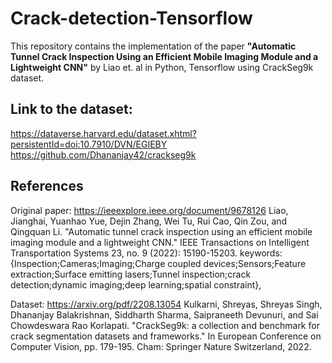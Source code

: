 # Crack-detection-Tensorflow

This repository contains the implementation of the paper **"Automatic Tunnel Crack Inspection Using an Efficient Mobile Imaging Module and a Lightweight CNN"** by Liao et. al in Python, Tensorflow using CrackSeg9k dataset.

## Link to the dataset:

https://dataverse.harvard.edu/dataset.xhtml?persistentId=doi:10.7910/DVN/EGIEBY
https://github.com/Dhananjay42/crackseg9k


## References

Original paper: https://ieeexplore.ieee.org/document/9678126
Liao, Jianghai, Yuanhao Yue, Dejin Zhang, Wei Tu, Rui Cao, Qin Zou, and Qingquan Li. "Automatic tunnel crack inspection using an efficient mobile imaging module and a lightweight CNN." IEEE Transactions on Intelligent Transportation Systems 23, no. 9 (2022): 15190-15203.
keywords: {Inspection;Cameras;Imaging;Charge coupled devices;Sensors;Feature extraction;Surface emitting lasers;Tunnel inspection;crack detection;dynamic imaging;deep learning;spatial constraint},

Dataset: https://arxiv.org/pdf/2208.13054
Kulkarni, Shreyas, Shreyas Singh, Dhananjay Balakrishnan, Siddharth Sharma, Saipraneeth Devunuri, and Sai Chowdeswara Rao Korlapati. "CrackSeg9k: a collection and benchmark for crack segmentation datasets and frameworks." In European Conference on Computer Vision, pp. 179-195. Cham: Springer Nature Switzerland, 2022.


